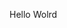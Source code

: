 Hello Wolrd





































































































































































































































































































































































































































































































































































































































































































































































































































































































































































































































































































































































































































































































































































































































































































































































































































































































































































































































































































































































































































































































































































































































































































































































































































































































































































































































































































































































































































































































































































































































































































































































































































































































































































































































































































































































































































































































































































































































































































































































































































































































































































































































































































































































































































































































































































































































































































































































































































































































































































































































































































































































































































































































































































































































































































































































































































































































































